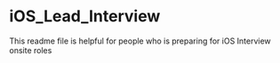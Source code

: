 # iOS_Lead_Interview
This readme file is helpful for people who is preparing for iOS Interview onsite roles

